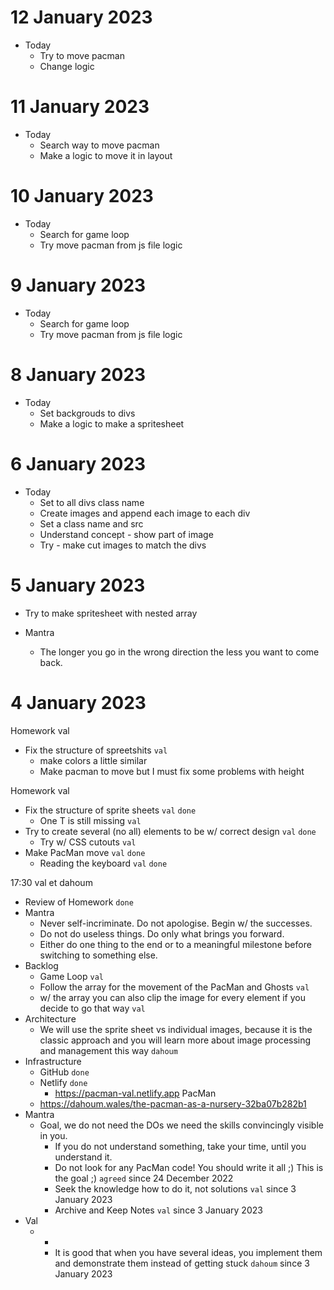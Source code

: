 # 12 January 2023

* Today
   * Try to move pacman 
   * Change logic

# 11 January 2023

* Today
   * Search way to move pacman 
   * Make a logic to move it in layout

# 10 January 2023

* Today
   * Search for game loop
   * Try move pacman from js file logic
   
# 9 January 2023

* Today
   * Search for game loop
   * Try move pacman from js file logic

# 8 January 2023

* Today
   * Set backgrouds to divs
   * Make a logic to make a spritesheet 

# 6 January 2023

* Today
  * Set to all divs class name
  * Create images and append each image to each div 
  * Set a class name and src
  * Understand concept - show part of image
  * Try - make cut images to match the divs


# 5 January 2023

* Try to make spritesheet with nested array

* Mantra
  * The longer you go in the wrong direction the less you want to come back.

# 4 January 2023

Homework val

* Fix the structure of spreetshits `val`
  * make colors a little similar
  * Make pacman to move but I must fix some problems with height

Homework val

  * Fix the structure of sprite sheets `val` `done`
    * One T is still missing `val`
  * Try to create several (no all) elements to be w/ correct design `val` `done`
    * Try w/ CSS cutouts `val`
  * Make PacMan move `val` `done`
    * Reading the keyboard `val` `done`

17:30 val et dahoum

* Review of Homework `done`
* Mantra
  * Never self-incriminate. Do not apologise. Begin w/ the successes.
  * Do not do useless things. Do only what brings you forward.
  * Either do one thing to the end or to a meaningful milestone before switching to something else.
* Backlog
  * Game Loop `val`
  * Follow the array for the movement of the PacMan and Ghosts `val`
  * w/ the array you can also clip the image for every element if you decide to go that way `val`
* Architecture
  * We will use the sprite sheet vs individual images, because it is the classic approach and you will learn more about image processing and management this way `dahoum`
* Infrastructure
  * GitHub `done`
  * Netlify `done`
    * https://pacman-val.netlify.app
PacMan
  * https://dahoum.wales/the-pacman-as-a-nursery-32ba07b282b1
* Mantra
  * Goal, we do not need the DOs we need the skills convincingly visible in you.
    * If you do not understand something, take your time, until you understand it.
    * Do not look for any PacMan code! You should write it all ;) This is the goal ;) `agreed` since 24 December 2022
    * Seek the knowledge how to do it, not solutions `val` since 3 January 2023
    * Archive and Keep Notes `val` since 3 January 2023
* Val
  * +
    * It is good that when you have several ideas, you implement them and demonstrate them instead of getting stuck `dahoum` since 3 January 2023
